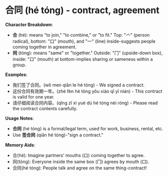 # **合同 (hé tóng) - contract, agreement**

**Character Breakdown**:  
- **合** (hé): means "to join," "to combine," or "to fit." Top: "𠆢" (person radical), bottom: "口" (mouth), and "一" (line) inside-suggests people coming together in agreement.  
- **同** (tóng): means "same" or "together." Outside: "冂" (upside-down box), inside: "口" (mouth) at bottom-implies sharing or sameness within a group.

**Examples**:  
- 我们签了合同。(wǒ men qiān le hé tóng) - We signed a contract.  
- 这份合同有效期一年。(zhè fèn hé tóng yǒu xiào qī yī nián) - This contract is valid for one year.  
- 请仔细阅读合同内容。(qǐng zǐ xì yuè dú hé tóng nèi róng) - Please read the contract contents carefully.

**Usage Notes**:  
- **合同** (hé tóng) is a formal/legal term, used for work, business, rental, etc.  
- Use **签合同** (qiān hé tóng)-"sign a contract."

**Memory Aids**:  
- 合(hé): Imagine partners’ mouths (口) coming together to agree.  
- 同(tóng): Everyone inside the same box (冂) agrees by mouth (口).  
- 合同(hé tóng): People talk and agree on the same thing-contract!